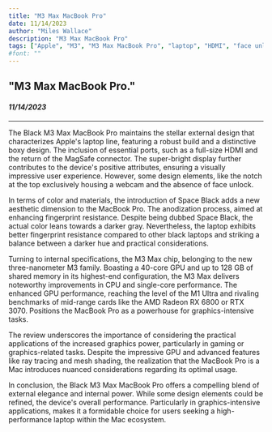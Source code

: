 ```yaml
---
title: "M3 Max MacBook Pro"
date: 11/14/2023
author: "Miles Wallace"
description: "M3 Max MacBook Pro"
tags: ["Apple", "M3", "M3 Max MacBook Pro", "laptop", "HDMI", "face unlock", "40-core GPU",  ]
#font: ""
---
```

## "M3 Max MacBook Pro."
#### _11/14/2023_ 
____
The Black M3 Max MacBook Pro maintains the stellar external design that characterizes Apple's laptop line, featuring a robust build and a distinctive boxy design. The inclusion of essential ports, such as a full-size HDMI and the return of the MagSafe connector. The super-bright display further contributes to the device's positive attributes, ensuring a visually impressive user experience. However, some design elements, like the notch at the top exclusively housing a webcam and the absence of face unlock.

In terms of color and materials, the introduction of Space Black adds a new aesthetic dimension to the MacBook Pro. The anodization process, aimed at enhancing fingerprint resistance. Despite being dubbed Space Black, the actual color leans towards a darker gray. Nevertheless, the laptop exhibits better fingerprint resistance compared to other black laptops and striking a balance between a darker hue and practical considerations.

Turning to internal specifications, the M3 Max chip, belonging to the new three-nanometer M3 family. Boasting a 40-core GPU and up to 128 GB of shared memory in its highest-end configuration, the M3 Max delivers noteworthy improvements in CPU and single-core performance. The enhanced GPU performance, reaching the level of the M1 Ultra and rivaling benchmarks of mid-range cards like the AMD Radeon RX 6800 or RTX 3070. Positions the MacBook Pro as a powerhouse for graphics-intensive tasks.

The review underscores the importance of considering the practical applications of the increased graphics power, particularly in gaming or graphics-related tasks. Despite the impressive GPU and advanced features like ray tracing and mesh shading, the realization that the MacBook Pro is a Mac introduces nuanced considerations regarding its optimal usage.

In conclusion, the Black M3 Max MacBook Pro offers a compelling blend of external elegance and internal power. While some design elements could be refined, the device's overall performance. Particularly in graphics-intensive applications, makes it a formidable choice for users seeking a high-performance laptop within the Mac ecosystem.
